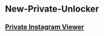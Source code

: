 # New-Private-Unlocker
## [Private Instagram Viewer](https://lookerstudio.google.com/embed/s/hv2lxs17MBE)

